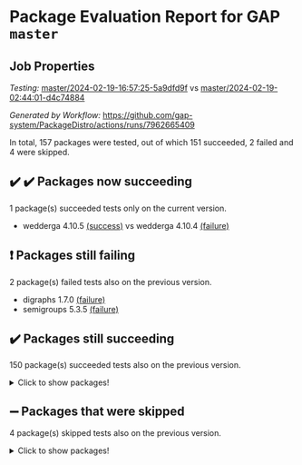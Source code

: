 # Package Evaluation Report for GAP `master`

## Job Properties

*Testing:* [master/2024-02-19-16:57:25-5a9dfd9f](https://github.com/gap-system/PackageDistro/blob/data/reports/master/2024-02-19-16:57:25-5a9dfd9f) vs [master/2024-02-19-02:44:01-d4c74884](https://github.com/gap-system/PackageDistro/blob/data/reports/master/2024-02-19-02:44:01-d4c74884)

*Generated by Workflow:* https://github.com/gap-system/PackageDistro/actions/runs/7962665409

In total, 157 packages were tested, out of which 151 succeeded, 2 failed and 4 were skipped.

## :heavy_check_mark: :heavy_check_mark: Packages now succeeding

1 package(s) succeeded tests only on the current version.
- wedderga 4.10.5 [(success)](https://github.com/gap-system/PackageDistro/actions/runs/7962665409/job/21737027644) vs wedderga 4.10.4 [(failure)](https://github.com/gap-system/PackageDistro/actions/runs/7953603532/job/21710222718)

## :exclamation: Packages still failing

2 package(s) failed tests also on the previous version.
- digraphs 1.7.0 [(failure)](https://github.com/gap-system/PackageDistro/actions/runs/7962665409/job/21736994825)
- semigroups 5.3.5 [(failure)](https://github.com/gap-system/PackageDistro/actions/runs/7962665409/job/21737019750)

## :heavy_check_mark: Packages still succeeding

150 package(s) succeeded tests also on the previous version.
<details><summary>Click to show packages!</summary>

- 4ti2interface 2023.02-04 [(success)](https://github.com/gap-system/PackageDistro/actions/runs/7962665409/job/21736978256)
- ace 5.6.2 [(success)](https://github.com/gap-system/PackageDistro/actions/runs/7962665409/job/21736978538)
- aclib 1.3.2 [(success)](https://github.com/gap-system/PackageDistro/actions/runs/7962665409/job/21736978813)
- agt 0.3.1 [(success)](https://github.com/gap-system/PackageDistro/actions/runs/7962665409/job/21736979155)
- alnuth 3.2.1 [(success)](https://github.com/gap-system/PackageDistro/actions/runs/7962665409/job/21736979550)
- anupq 3.3.0 [(success)](https://github.com/gap-system/PackageDistro/actions/runs/7962665409/job/21736979869)
- atlasrep 2.1.8 [(success)](https://github.com/gap-system/PackageDistro/actions/runs/7962665409/job/21736980234)
- autodoc 2023.06.19 [(success)](https://github.com/gap-system/PackageDistro/actions/runs/7962665409/job/21736980625)
- automata 1.15 [(success)](https://github.com/gap-system/PackageDistro/actions/runs/7962665409/job/21736986901)
- automgrp 1.3.2 [(success)](https://github.com/gap-system/PackageDistro/actions/runs/7962665409/job/21736987455)
- autpgrp 1.11 [(success)](https://github.com/gap-system/PackageDistro/actions/runs/7962665409/job/21736987795)
- cap 2024.02-01 [(success)](https://github.com/gap-system/PackageDistro/actions/runs/7962665409/job/21736988074)
- caratinterface 2.3.6 [(success)](https://github.com/gap-system/PackageDistro/actions/runs/7962665409/job/21736988346)
- cddinterface 2022.11.01 [(success)](https://github.com/gap-system/PackageDistro/actions/runs/7962665409/job/21736988546)
- circle 1.6.6 [(success)](https://github.com/gap-system/PackageDistro/actions/runs/7962665409/job/21736988790)
- classicpres 1.22 [(success)](https://github.com/gap-system/PackageDistro/actions/runs/7962665409/job/21736989071)
- cohomolo 1.6.11 [(success)](https://github.com/gap-system/PackageDistro/actions/runs/7962665409/job/21736989348)
- congruence 1.2.5 [(success)](https://github.com/gap-system/PackageDistro/actions/runs/7962665409/job/21736989634)
- corelg 1.56 [(success)](https://github.com/gap-system/PackageDistro/actions/runs/7962665409/job/21736989890)
- crime 1.6 [(success)](https://github.com/gap-system/PackageDistro/actions/runs/7962665409/job/21736990183)
- crisp 1.4.6 [(success)](https://github.com/gap-system/PackageDistro/actions/runs/7962665409/job/21736990488)
- crypting 0.10.4 [(success)](https://github.com/gap-system/PackageDistro/actions/runs/7962665409/job/21736990771)
- cryst 4.1.27 [(success)](https://github.com/gap-system/PackageDistro/actions/runs/7962665409/job/21736991087)
- crystcat 1.1.10 [(success)](https://github.com/gap-system/PackageDistro/actions/runs/7962665409/job/21736991383)
- ctbllib 1.3.7 [(success)](https://github.com/gap-system/PackageDistro/actions/runs/7962665409/job/21736991717)
- cubefree 1.19 [(success)](https://github.com/gap-system/PackageDistro/actions/runs/7962665409/job/21736992121)
- curlinterface 2.3.2 [(success)](https://github.com/gap-system/PackageDistro/actions/runs/7962665409/job/21736992660)
- cvec 2.8.1 [(success)](https://github.com/gap-system/PackageDistro/actions/runs/7962665409/job/21736992946)
- datastructures 0.3.0 [(success)](https://github.com/gap-system/PackageDistro/actions/runs/7962665409/job/21736993239)
- deepthought 1.0.6 [(success)](https://github.com/gap-system/PackageDistro/actions/runs/7962665409/job/21736993630)
- design 1.8 [(success)](https://github.com/gap-system/PackageDistro/actions/runs/7962665409/job/21736994017)
- difsets 2.3.1 [(success)](https://github.com/gap-system/PackageDistro/actions/runs/7962665409/job/21736994340)
- edim 1.3.7 [(success)](https://github.com/gap-system/PackageDistro/actions/runs/7962665409/job/21736995201)
- example 4.3.4 [(success)](https://github.com/gap-system/PackageDistro/actions/runs/7962665409/job/21736995518)
- examplesforhomalg 2023.10-01 [(success)](https://github.com/gap-system/PackageDistro/actions/runs/7962665409/job/21736995876)
- factint 1.6.3 [(success)](https://github.com/gap-system/PackageDistro/actions/runs/7962665409/job/21736996209)
- ferret 1.0.10 [(success)](https://github.com/gap-system/PackageDistro/actions/runs/7962665409/job/21736996587)
- fga 1.5.0 [(success)](https://github.com/gap-system/PackageDistro/actions/runs/7962665409/job/21736996922)
- fining 1.5.6 [(success)](https://github.com/gap-system/PackageDistro/actions/runs/7962665409/job/21736997251)
- float 1.0.4 [(success)](https://github.com/gap-system/PackageDistro/actions/runs/7962665409/job/21736997527)
- format 1.4.3 [(success)](https://github.com/gap-system/PackageDistro/actions/runs/7962665409/job/21736997809)
- forms 1.2.9 [(success)](https://github.com/gap-system/PackageDistro/actions/runs/7962665409/job/21736998060)
- fplsa 1.2.6 [(success)](https://github.com/gap-system/PackageDistro/actions/runs/7962665409/job/21736998375)
- fr 2.4.13 [(success)](https://github.com/gap-system/PackageDistro/actions/runs/7962665409/job/21736998688)
- francy 2.0.3 [(success)](https://github.com/gap-system/PackageDistro/actions/runs/7962665409/job/21736998968)
- fwtree 1.3 [(success)](https://github.com/gap-system/PackageDistro/actions/runs/7962665409/job/21736999203)
- gapdoc 1.6.6 [(success)](https://github.com/gap-system/PackageDistro/actions/runs/7962665409/job/21736999465)
- gauss 2023.02-04 [(success)](https://github.com/gap-system/PackageDistro/actions/runs/7962665409/job/21736999719)
- gaussforhomalg 2023.11-01 [(success)](https://github.com/gap-system/PackageDistro/actions/runs/7962665409/job/21736999966)
- gbnp 1.0.5 [(success)](https://github.com/gap-system/PackageDistro/actions/runs/7962665409/job/21737000217)
- generalizedmorphismsforcap 2024.01-01 [(success)](https://github.com/gap-system/PackageDistro/actions/runs/7962665409/job/21737000471)
- genss 1.6.8 [(success)](https://github.com/gap-system/PackageDistro/actions/runs/7962665409/job/21737000731)
- gradedmodules 2024.01-01 [(success)](https://github.com/gap-system/PackageDistro/actions/runs/7962665409/job/21737000938)
- gradedringforhomalg 2023.08-01 [(success)](https://github.com/gap-system/PackageDistro/actions/runs/7962665409/job/21737001181)
- grape 4.9.0 [(success)](https://github.com/gap-system/PackageDistro/actions/runs/7962665409/job/21737001426)
- groupoids 1.74 [(success)](https://github.com/gap-system/PackageDistro/actions/runs/7962665409/job/21737001638)
- grpconst 2.6.5 [(success)](https://github.com/gap-system/PackageDistro/actions/runs/7962665409/job/21737001850)
- guarana 0.96.3 [(success)](https://github.com/gap-system/PackageDistro/actions/runs/7962665409/job/21737002071)
- guava 3.18 [(success)](https://github.com/gap-system/PackageDistro/actions/runs/7962665409/job/21737002289)
- hap 1.62 [(success)](https://github.com/gap-system/PackageDistro/actions/runs/7962665409/job/21737002525)
- hapcryst 0.1.15 [(success)](https://github.com/gap-system/PackageDistro/actions/runs/7962665409/job/21737002765)
- hecke 1.5.3 [(success)](https://github.com/gap-system/PackageDistro/actions/runs/7962665409/job/21737002992)
- help 3.5 [(success)](https://github.com/gap-system/PackageDistro/actions/runs/7962665409/job/21737003364)
- homalg 2024.01-01 [(success)](https://github.com/gap-system/PackageDistro/actions/runs/7962665409/job/21737003588)
- homalgtocas 2023.11-01 [(success)](https://github.com/gap-system/PackageDistro/actions/runs/7962665409/job/21737003825)
- idrel 2.46 [(success)](https://github.com/gap-system/PackageDistro/actions/runs/7962665409/job/21737004072)
- images 1.3.2 [(success)](https://github.com/gap-system/PackageDistro/actions/runs/7962665409/job/21737004394)
- intpic 0.3.0 [(success)](https://github.com/gap-system/PackageDistro/actions/runs/7962665409/job/21737004637)
- io 4.8.2 [(success)](https://github.com/gap-system/PackageDistro/actions/runs/7962665409/job/21737004905)
- io_forhomalg 2023.02-04 [(success)](https://github.com/gap-system/PackageDistro/actions/runs/7962665409/job/21737005188)
- irredsol 1.4.4 [(success)](https://github.com/gap-system/PackageDistro/actions/runs/7962665409/job/21737005451)
- json 2.2.0 [(success)](https://github.com/gap-system/PackageDistro/actions/runs/7962665409/job/21737005708)
- jupyterkernel 1.5.0 [(success)](https://github.com/gap-system/PackageDistro/actions/runs/7962665409/job/21737005945)
- jupyterviz 1.5.6 [(success)](https://github.com/gap-system/PackageDistro/actions/runs/7962665409/job/21737006210)
- kan 1.37 [(success)](https://github.com/gap-system/PackageDistro/actions/runs/7962665409/job/21737006411)
- kbmag 1.5.11 [(success)](https://github.com/gap-system/PackageDistro/actions/runs/7962665409/job/21737006651)
- laguna 3.9.6 [(success)](https://github.com/gap-system/PackageDistro/actions/runs/7962665409/job/21737006875)
- liealgdb 2.2.1 [(success)](https://github.com/gap-system/PackageDistro/actions/runs/7962665409/job/21737007100)
- liepring 2.8 [(success)](https://github.com/gap-system/PackageDistro/actions/runs/7962665409/job/21737007353)
- liering 2.4.2 [(success)](https://github.com/gap-system/PackageDistro/actions/runs/7962665409/job/21737007617)
- linearalgebraforcap 2024.02-02 [(success)](https://github.com/gap-system/PackageDistro/actions/runs/7962665409/job/21737007901)
- localizeringforhomalg 2023.10-01 [(success)](https://github.com/gap-system/PackageDistro/actions/runs/7962665409/job/21737008128)
- loops 3.4.3 [(success)](https://github.com/gap-system/PackageDistro/actions/runs/7962665409/job/21737008382)
- lpres 1.0.3 [(success)](https://github.com/gap-system/PackageDistro/actions/runs/7962665409/job/21737008638)
- majoranaalgebras 1.5.1 [(success)](https://github.com/gap-system/PackageDistro/actions/runs/7962665409/job/21737008904)
- mapclass 1.4.6 [(success)](https://github.com/gap-system/PackageDistro/actions/runs/7962665409/job/21737009188)
- matgrp 0.70 [(success)](https://github.com/gap-system/PackageDistro/actions/runs/7962665409/job/21737009446)
- matricesforhomalg 2023.11-02 [(success)](https://github.com/gap-system/PackageDistro/actions/runs/7962665409/job/21737009764)
- modisom 2.5.4 [(success)](https://github.com/gap-system/PackageDistro/actions/runs/7962665409/job/21737010030)
- modulepresentationsforcap 2024.01-04 [(success)](https://github.com/gap-system/PackageDistro/actions/runs/7962665409/job/21737010284)
- modules 2024.01-01 [(success)](https://github.com/gap-system/PackageDistro/actions/runs/7962665409/job/21737010515)
- monoidalcategories 2024.02-02 [(success)](https://github.com/gap-system/PackageDistro/actions/runs/7962665409/job/21737010784)
- nconvex 2022.09-01 [(success)](https://github.com/gap-system/PackageDistro/actions/runs/7962665409/job/21737011211)
- nilmat 1.4.2 [(success)](https://github.com/gap-system/PackageDistro/actions/runs/7962665409/job/21737011516)
- nock 1.5 [(success)](https://github.com/gap-system/PackageDistro/actions/runs/7962665409/job/21737011825)
- normalizinterface 1.3.6 [(success)](https://github.com/gap-system/PackageDistro/actions/runs/7962665409/job/21737012131)
- nq 2.5.11 [(success)](https://github.com/gap-system/PackageDistro/actions/runs/7962665409/job/21737012413)
- numericalsgps 1.3.1 [(success)](https://github.com/gap-system/PackageDistro/actions/runs/7962665409/job/21737012629)
- openmath 11.5.3 [(success)](https://github.com/gap-system/PackageDistro/actions/runs/7962665409/job/21737012866)
- orb 4.9.0 [(success)](https://github.com/gap-system/PackageDistro/actions/runs/7962665409/job/21737013125)
- packagemanager 1.4.3 [(success)](https://github.com/gap-system/PackageDistro/actions/runs/7962665409/job/21737013430)
- patternclass 2.4.3 [(success)](https://github.com/gap-system/PackageDistro/actions/runs/7962665409/job/21737013698)
- permut 2.0.5 [(success)](https://github.com/gap-system/PackageDistro/actions/runs/7962665409/job/21737014023)
- polenta 1.3.10 [(success)](https://github.com/gap-system/PackageDistro/actions/runs/7962665409/job/21737014334)
- polymaking 0.8.7 [(success)](https://github.com/gap-system/PackageDistro/actions/runs/7962665409/job/21737014682)
- primgrp 3.4.4 [(success)](https://github.com/gap-system/PackageDistro/actions/runs/7962665409/job/21737015067)
- profiling 2.5.4 [(success)](https://github.com/gap-system/PackageDistro/actions/runs/7962665409/job/21737015381)
- qdistrnd 0.9.3 [(success)](https://github.com/gap-system/PackageDistro/actions/runs/7962665409/job/21737015690)
- qpa 1.35 [(success)](https://github.com/gap-system/PackageDistro/actions/runs/7962665409/job/21737016031)
- quagroup 1.8.4 [(success)](https://github.com/gap-system/PackageDistro/actions/runs/7962665409/job/21737016389)
- radiroot 2.9 [(success)](https://github.com/gap-system/PackageDistro/actions/runs/7962665409/job/21737016705)
- rcwa 4.7.1 [(success)](https://github.com/gap-system/PackageDistro/actions/runs/7962665409/job/21737016986)
- rds 1.8 [(success)](https://github.com/gap-system/PackageDistro/actions/runs/7962665409/job/21737017302)
- recog 1.4.2 [(success)](https://github.com/gap-system/PackageDistro/actions/runs/7962665409/job/21737017570)
- repndecomp 1.3.0 [(success)](https://github.com/gap-system/PackageDistro/actions/runs/7962665409/job/21737017842)
- repsn 3.1.2 [(success)](https://github.com/gap-system/PackageDistro/actions/runs/7962665409/job/21737018154)
- resclasses 4.7.3 [(success)](https://github.com/gap-system/PackageDistro/actions/runs/7962665409/job/21737018596)
- ringsforhomalg 2023.11-02 [(success)](https://github.com/gap-system/PackageDistro/actions/runs/7962665409/job/21737018893)
- sco 2023.08-01 [(success)](https://github.com/gap-system/PackageDistro/actions/runs/7962665409/job/21737019193)
- scscp 2.4.2 [(success)](https://github.com/gap-system/PackageDistro/actions/runs/7962665409/job/21737019444)
- sglppow 2.3 [(success)](https://github.com/gap-system/PackageDistro/actions/runs/7962665409/job/21737020056)
- sgpviz 0.999.5 [(success)](https://github.com/gap-system/PackageDistro/actions/runs/7962665409/job/21737020366)
- simpcomp 2.1.14 [(success)](https://github.com/gap-system/PackageDistro/actions/runs/7962665409/job/21737020659)
- singular 2023.02.09 [(success)](https://github.com/gap-system/PackageDistro/actions/runs/7962665409/job/21737020961)
- sl2reps 1.1 [(success)](https://github.com/gap-system/PackageDistro/actions/runs/7962665409/job/21737021291)
- sla 1.5.3 [(success)](https://github.com/gap-system/PackageDistro/actions/runs/7962665409/job/21737021624)
- smallgrp 1.5.3 [(success)](https://github.com/gap-system/PackageDistro/actions/runs/7962665409/job/21737022332)
- smallsemi 0.6.13 [(success)](https://github.com/gap-system/PackageDistro/actions/runs/7962665409/job/21737022596)
- sonata 2.9.6 [(success)](https://github.com/gap-system/PackageDistro/actions/runs/7962665409/job/21737022866)
- sophus 1.27 [(success)](https://github.com/gap-system/PackageDistro/actions/runs/7962665409/job/21737023104)
- sotgrps 1.2 [(success)](https://github.com/gap-system/PackageDistro/actions/runs/7962665409/job/21737023352)
- spinsym 1.5.2 [(success)](https://github.com/gap-system/PackageDistro/actions/runs/7962665409/job/21737023593)
- standardff 1.0 [(success)](https://github.com/gap-system/PackageDistro/actions/runs/7962665409/job/21737023859)
- symbcompcc 1.3.2 [(success)](https://github.com/gap-system/PackageDistro/actions/runs/7962665409/job/21737024106)
- thelma 1.3 [(success)](https://github.com/gap-system/PackageDistro/actions/runs/7962665409/job/21737024362)
- tomlib 1.2.11 [(success)](https://github.com/gap-system/PackageDistro/actions/runs/7962665409/job/21737024619)
- toolsforhomalg 2023.11-01 [(success)](https://github.com/gap-system/PackageDistro/actions/runs/7962665409/job/21737024855)
- toric 1.9.5 [(success)](https://github.com/gap-system/PackageDistro/actions/runs/7962665409/job/21737025109)
- toricvarieties 2022.07.13 [(success)](https://github.com/gap-system/PackageDistro/actions/runs/7962665409/job/21737025374)
- transgrp 3.6.5 [(success)](https://github.com/gap-system/PackageDistro/actions/runs/7962665409/job/21737025587)
- ugaly 4.1.3 [(success)](https://github.com/gap-system/PackageDistro/actions/runs/7962665409/job/21737025840)
- unipot 1.5 [(success)](https://github.com/gap-system/PackageDistro/actions/runs/7962665409/job/21737026099)
- unitlib 4.2.0 [(success)](https://github.com/gap-system/PackageDistro/actions/runs/7962665409/job/21737026353)
- utils 0.85 [(success)](https://github.com/gap-system/PackageDistro/actions/runs/7962665409/job/21737026652)
- uuid 0.7 [(success)](https://github.com/gap-system/PackageDistro/actions/runs/7962665409/job/21737026934)
- walrus 0.9991 [(success)](https://github.com/gap-system/PackageDistro/actions/runs/7962665409/job/21737027285)
- xmod 2.92 [(success)](https://github.com/gap-system/PackageDistro/actions/runs/7962665409/job/21737027997)
- xmodalg 1.23 [(success)](https://github.com/gap-system/PackageDistro/actions/runs/7962665409/job/21737028327)
- yangbaxter 0.10.3 [(success)](https://github.com/gap-system/PackageDistro/actions/runs/7962665409/job/21737028655)
- zeromqinterface 0.14 [(success)](https://github.com/gap-system/PackageDistro/actions/runs/7962665409/job/21737028994)
</details>

## :heavy_minus_sign: Packages that were skipped

4 package(s) skipped tests also on the previous version.
<details><summary>Click to show packages!</summary>

- browse 1.8.21 [(skipped)](https://github.com/gap-system/PackageDistro/actions/runs/7962665409/job/21736617522)
- itc 1.5.1 [(skipped)](https://github.com/gap-system/PackageDistro/actions/runs/7962665409/job/21736617522)
- polycyclic 2.16 [(skipped)](https://github.com/gap-system/PackageDistro/actions/runs/7962665409/job/21736617522)
- xgap 4.32 [(skipped)](https://github.com/gap-system/PackageDistro/actions/runs/7962665409/job/21736617522)
</details>

